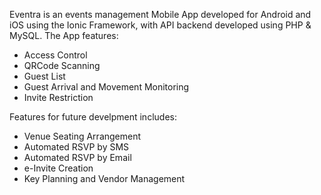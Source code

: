 Eventra is an events management Mobile App developed for Android and iOS using the Ionic Framework, with API backend developed using PHP & MySQL.
The App features:
- Access Control
- QRCode Scanning
- Guest List
- Guest Arrival and Movement Monitoring
- Invite Restriction

Features for future develpment includes:
- Venue Seating Arrangement
- Automated RSVP by SMS
- Automated RSVP by Email
- e-Invite Creation
- Key Planning and Vendor Management
